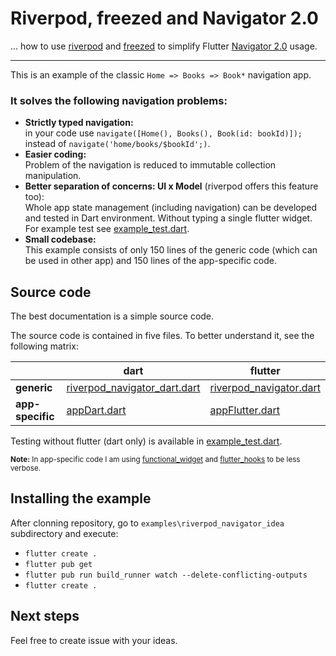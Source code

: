 # Riverpod, freezed and Navigator 2.0

... how to use [riverpod](https://riverpod.dev/) and [freezed](https://github.com/rrousselGit/freezed) 
to simplify Flutter [Navigator 2.0](https://medium.com/flutter/learning-flutters-new-navigation-and-routing-system-7c9068155ade) usage.

-----------------

This is an example of the classic ```Home => Books => Book*``` navigation app. 

### It solves the following navigation problems:

- **Strictly typed navigation:** <br>in your code use ```navigate([Home(), Books(), Book(id: bookId)]);``` instead of ```navigate('home/books/$bookId';)```.
- **Easier coding:** <br>Problem of the navigation is reduced to immutable collection manipulation.
- **Better separation of concerns: UI x Model** (riverpod offers this feature too): <br>
  Whole app state management (including navigation) can be developed and tested in Dart environment. Without typing a single flutter widget. 
  For example test see [example_test.dart](test/example_test.dart).
- **Small codebase:** <br>This example consists of only 150 lines of the generic code (which can be used in other app) and 150 lines of the app-specific code.

## Source code

The best documentation is a simple source code.

The source code is contained in five files.
To better understand it, see the following matrix:

| | dart | flutter |
|---|---|--- |
| **generic** | [riverpod_navigator_dart.dart](lib/src/riverpod_navigator_dart.dart) | [riverpod_navigator.dart](lib/src/riverpod_navigator.dart) |
| **app-specific** | [appDart.dart](lib/src/appDart/appDart.dart) | [appFlutter.dart](lib/src/appFlutter/appFlutter.dart)  |

Testing without flutter (dart only) is available in [example_test.dart](test/example_test.dart).

<sub>**Note:** In app-specific code I am using [functional_widget](https://github.com/rrousselGit/functional_widget) and [flutter_hooks](https://github.com/rrousselGit/flutter_hooks) to be less verbose.</sub>

## Installing the example

After clonning repository, go to ```examples\riverpod_navigator_idea``` subdirectory and execute:

- ```flutter create .```
- ```flutter pub get```
- ```flutter pub run build_runner watch --delete-conflicting-outputs```
- ```flutter create .```

## Next steps

Feel free to create issue with your ideas. 
